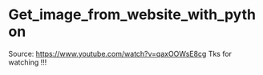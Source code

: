 # Get_image_from_website_with_python
Source: https://www.youtube.com/watch?v=qaxOOWsE8cg
Tks for watching !!!
